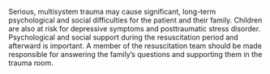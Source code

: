 Serious, multisystem trauma may cause significant, long-term psychological and social difficulties for the patient and their family. Children are also at risk for depressive symptoms and posttraumatic stress disorder. Psychological and social support during the resuscitation period and afterward is important. A member of the resuscitation team should be made responsible for answering the family’s questions and supporting them in the trauma room.
